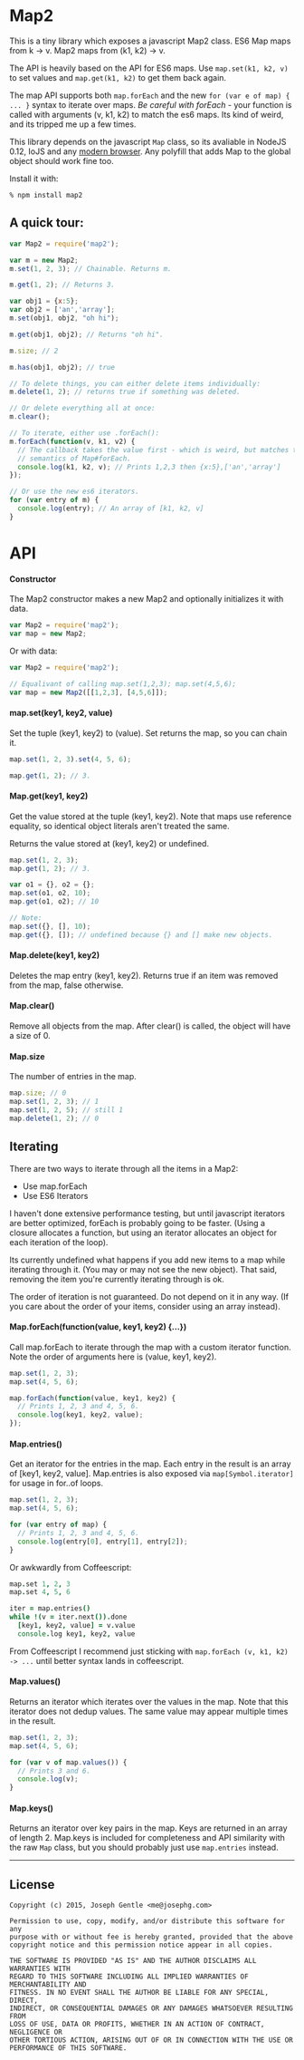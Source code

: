 # Map2

This is a tiny library which exposes a javascript Map2 class. ES6 Map maps from
k -> v. Map2 maps from (k1, k2) -> v.

The API is heavily based on the API for ES6 maps. Use `map.set(k1, k2, v)` to
set values and `map.get(k1, k2)` to get them back again.

The map API supports both `map.forEach` and the new `for (var e of map) { ...
}` syntax to iterate over maps. *Be careful with forEach* - your function is
called with arguments (v, k1, k2) to match the es6 maps. Its kind of weird, and
its tripped me up a few times.

This library depends on the javascript `Map` class, so its avaliable in NodeJS
0.12, IoJS and any [modern
browser](https://kangax.github.io/compat-table/es6/#Map). Any polyfill that
adds Map to the global object should work fine too.

Install it with:

```
% npm install map2
```


## A quick tour:

```javascript
var Map2 = require('map2');

var m = new Map2;
m.set(1, 2, 3); // Chainable. Returns m.

m.get(1, 2); // Returns 3.

var obj1 = {x:5};
var obj2 = ['an','array'];
m.set(obj1, obj2, "oh hi");

m.get(obj1, obj2); // Returns "oh hi".

m.size; // 2

m.has(obj1, obj2); // true

// To delete things, you can either delete items individually:
m.delete(1, 2); // returns true if something was deleted.

// Or delete everything all at once:
m.clear();

// To iterate, either use .forEach():
m.forEach(function(v, k1, v2) {
  // The callback takes the value first - which is weird, but matches the
  // semantics of Map#forEach.
  console.log(k1, k2, v); // Prints 1,2,3 then {x:5},['an','array'] 
});

// Or use the new es6 iterators.
for (var entry of m) {
  console.log(entry); // An array of [k1, k2, v]
}
```


# API

#### Constructor

The Map2 constructor makes a new Map2 and optionally initializes it with data.

```javascript
var Map2 = require('map2');
var map = new Map2;
```

Or with data:

```javascript
var Map2 = require('map2');

// Equalivant of calling map.set(1,2,3); map.set(4,5,6);
var map = new Map2([[1,2,3], [4,5,6]]);
```


#### map.set(key1, key2, value)

Set the tuple (key1, key2) to (value). Set returns the map, so you can chain it.

```javascript
map.set(1, 2, 3).set(4, 5, 6);

map.get(1, 2); // 3.
```


#### Map.get(key1, key2)

Get the value stored at the tuple (key1, key2). Note that maps use reference
equality, so identical object literals aren't treated the same.

Returns the value stored at (key1, key2) or undefined.

```javascript
map.set(1, 2, 3);
map.get(1, 2); // 3.

var o1 = {}, o2 = {};
map.set(o1, o2, 10);
map.get(o1, o2); // 10

// Note:
map.set({}, [], 10);
map.get({}, []); // undefined because {} and [] make new objects.
```


#### Map.delete(key1, key2)

Deletes the map entry (key1, key2). Returns true if an item was removed from
the map, false otherwise.


#### Map.clear()

Remove all objects from the map. After clear() is called, the object will have a size of 0.


#### Map.size

The number of entries in the map.

```javascript
map.size; // 0
map.set(1, 2, 3); // 1
map.set(1, 2, 5); // still 1
map.delete(1, 2); // 0
```


## Iterating

There are two ways to iterate through all the items in a Map2:

- Use map.forEach
- Use ES6 Iterators

I haven't done extensive performance testing, but until javascript iterators
are better optimized, forEach is probably going to be faster. (Using a closure
allocates a function, but using an iterator allocates an object for each
iteration of the loop).

Its currently undefined what happens if you add new items to a map while
iterating through it. (You may or may not see the new object). That said,
removing the item you're currently iterating through is ok.

The order of iteration is not guaranteed. Do not depend on it in any way. (If
you care about the order of your items, consider using an array instead).


#### Map.forEach(function(value, key1, key2) {...})

Call map.forEach to iterate through the map with a custom iterator function.
Note the order of arguments here is (value, key1, key2).


```javascript
map.set(1, 2, 3);
map.set(4, 5, 6);

map.forEach(function(value, key1, key2) {
  // Prints 1, 2, 3 and 4, 5, 6.
  console.log(key1, key2, value);
});
```


#### Map.entries()

Get an iterator for the entries in the map. Each entry in the result is an
array of [key1, key2, value]. Map.entries is also exposed via
`map[Symbol.iterator]` for usage in for..of loops.

```javascript
map.set(1, 2, 3);
map.set(4, 5, 6);

for (var entry of map) {
  // Prints 1, 2, 3 and 4, 5, 6.
  console.log(entry[0], entry[1], entry[2]);
}
```

Or awkwardly from Coffeescript:

```coffeescript
map.set 1, 2, 3
map.set 4, 5, 6

iter = map.entries()
while !(v = iter.next()).done
  [key1, key2, value] = v.value
  console.log key1, key2, value
```

From Coffeescript I recommend just sticking with `map.forEach (v, k1, k2) -> ...` until better syntax lands in coffeescript.


#### Map.values()

Returns an iterator which iterates over the values in the map. Note that this
iterator does not dedup values. The same value may appear multiple times in
the result.

```javascript
map.set(1, 2, 3);
map.set(4, 5, 6);

for (var v of map.values()) {
  // Prints 3 and 6.
  console.log(v);
}
```


#### Map.keys()

Returns an iterator over key pairs in the map. Keys are returned in an array of length 2. Map.keys is included for completeness and API similarity with the raw `Map` class, but you should probably just use `map.entries` instead.


---

## License

```
Copyright (c) 2015, Joseph Gentle <me@josephg.com>

Permission to use, copy, modify, and/or distribute this software for any
purpose with or without fee is hereby granted, provided that the above
copyright notice and this permission notice appear in all copies.

THE SOFTWARE IS PROVIDED "AS IS" AND THE AUTHOR DISCLAIMS ALL WARRANTIES WITH
REGARD TO THIS SOFTWARE INCLUDING ALL IMPLIED WARRANTIES OF MERCHANTABILITY AND
FITNESS. IN NO EVENT SHALL THE AUTHOR BE LIABLE FOR ANY SPECIAL, DIRECT,
INDIRECT, OR CONSEQUENTIAL DAMAGES OR ANY DAMAGES WHATSOEVER RESULTING FROM
LOSS OF USE, DATA OR PROFITS, WHETHER IN AN ACTION OF CONTRACT, NEGLIGENCE OR
OTHER TORTIOUS ACTION, ARISING OUT OF OR IN CONNECTION WITH THE USE OR
PERFORMANCE OF THIS SOFTWARE.
```
